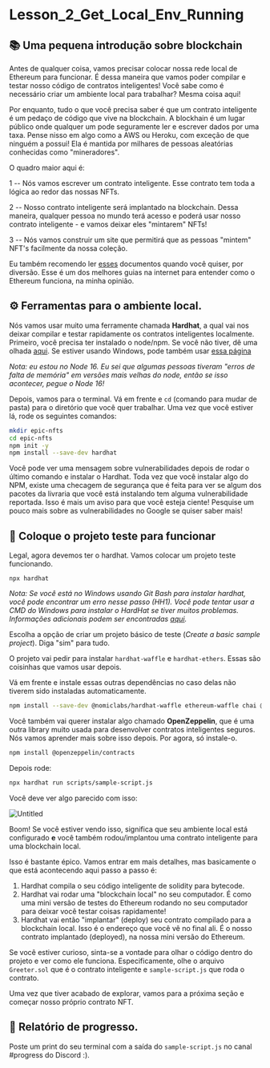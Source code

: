 # Lesson_2_Get_Local_Env_Running

## 📚 Uma pequena introdução sobre blockchain

Antes de qualquer coisa, vamos precisar colocar nossa rede local de Ethereum para funcionar. É dessa maneira que vamos poder compilar e testar nosso código de contratos inteligentes! Você sabe como é necessário criar um ambiente local para trabalhar? Mesma coisa aqui!

Por enquanto, tudo o que você precisa saber é que um contrato inteligente é um pedaço de código que vive na blockchain. A blockhain é um lugar público onde qualquer um pode seguramente ler e escrever dados por uma taxa. Pense nisso em algo como a AWS ou Heroku, com exceção de que ninguém a possui! Ela é mantida por milhares de pessoas aleatórias conhecidas como "mineradores".

O quadro maior aqui é:

1 -- Nós vamos escrever um contrato inteligente. Esse contrato tem toda a lógica ao redor das nossas NFTs.

2 -- Nosso contrato inteligente será implantado na blockchain. Dessa maneira, qualquer pessoa no mundo terá acesso e poderá usar nosso contrato inteligente - e vamos deixar eles "mintarem" NFTs!

3 -- Nós vamos construir um site que permitirá que as pessoas "mintem" NFT's facilmente da nossa coleção.

Eu também recomendo ler [esses](https://solidity.web3dev.com.br/) documentos quando você quiser, por diversão. Esse é um dos melhores guias na internet para entender como o Ethereum funciona, na minha opinião.

## ⚙️ Ferramentas para o ambiente local.

Nós vamos usar muito uma ferramente chamada **Hardhat**, a qual vai nos deixar compilar e testar rapidamente os contratos inteligentes localmente. Primeiro, você precisa ter instalado o node/npm. Se você não tiver, dê uma olhada [aqui](https://hardhat.org/tutorial/setting-up-the-environment.html). Se estiver usando Windows, pode também usar [essa página](https://www.web3dev.com.br/web3melk/como-preparar-o-seu-windows-para-participar-dos-bootcamps-da-web3dev-1dc3)

_Nota: eu estou no Node 16. Eu sei que algumas pessoas tiveram "erros de falta de memória" em versões mais velhas do node, então se isso acontecer, pegue o Node 16!_

Depois, vamos para o terminal. Vá em frente e `cd` (comando para mudar de pasta) para o diretório que você quer trabalhar. Uma vez que você estiver lá, rode os seguintes comandos:

```bash
mkdir epic-nfts
cd epic-nfts
npm init -y
npm install --save-dev hardhat
```

Você pode ver uma mensagem sobre vulnerabilidades depois de rodar o último comando e instalar o Hardhat. Toda vez que você instalar algo do NPM, existe uma checagem de segurança que é feita para ver se algum dos pacotes da livraria que você está instalando tem alguma vulnerabilidade reportada. Isso é mais um aviso para que você esteja ciente! Pesquise um pouco mais sobre as vulnerabilidades no Google se quiser saber mais!

## 🔨 Coloque o projeto teste para funcionar

Legal, agora devemos ter o hardhat. Vamos colocar um projeto teste funcionando.

```
npx hardhat
```

_Nota: Se você está no Windows usando Git Bash para instalar hardhat, você pode encontrar um erro nesse passo (HH1). Você pode tentar usar a CMD do Windows para instalar o HardHat se tiver muitos problemas. Informações adicionais podem ser encontradas [aqui](https://github.com/nomiclabs/hardhat/issues/1400#issuecomment-824097242)._

Escolha a opção de criar um projeto básico de teste (*Create a basic sample project*). Diga "sim" para tudo.

O projeto vai pedir para instalar `hardhat-waffle` e `hardhat-ethers`. Essas são coisinhas que vamos usar depois.

Vá em frente e instale essas outras dependências no caso delas não tiverem sido instaladas automaticamente.

```bash
npm install --save-dev @nomiclabs/hardhat-waffle ethereum-waffle chai @nomiclabs/hardhat-ethers ethers
```

Você também vai querer instalar algo chamado **OpenZeppelin**, que é uma outra library muito usada para desenvolver contratos inteligentes seguros. Nós vamos aprender mais sobre isso depois. Por agora, só instale-o.

```bash
npm install @openzeppelin/contracts
```

Depois rode:

```bash
npx hardhat run scripts/sample-script.js
```

Você deve ver algo parecido com isso:

![Untitled](https://i.imgur.com/LIYT9tf.png)

Boom! Se você estiver vendo isso, significa que seu ambiente local está configurado **e** você também rodou/implantou uma contrato inteligente para uma blockchain local.

Isso é bastante épico. Vamos entrar em mais detalhes, mas basicamente o que está acontecendo aqui passo a passo é:

1. Hardhat compila o seu código inteligente de solidity para bytecode.
2. Hardhat vai rodar uma "blockchain local" no seu computador. É como uma mini versão de testes do Ethereum rodando no seu computador para deixar você testar coisas rapidamente!
3. Hardhat vai então "implantar" (deploy) seu contrato compilado para a blockchain local. Isso é o endereço que você vê no final ali. É o nosso contrato implantado (deployed), na nossa mini versão do Ethereum.

Se você estiver curioso, sinta-se a vontade para olhar o código dentro do projeto e ver como ele funciona. Especificamente, olhe o arquivo `Greeter.sol` que é o contrato inteligente e `sample-script.js` que roda o contrato.

Uma vez que tiver acabado de explorar, vamos para a próxima seção e começar nosso próprio contrato NFT.

🚨 Relatório de progresso.
-------------------
Poste um print do seu terminal com a saída do `sample-script.js` no canal #progress do Discord :).
